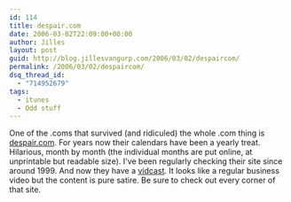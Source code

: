```yaml
---
id: 114
title: despair.com
date: 2006-03-02T22:09:00+00:00
author: Jilles
layout: post
guid: http://blog.jillesvangurp.com/2006/03/02/despaircom/
permalink: /2006/03/02/despaircom/
dsq_thread_id:
  - "714952679"
tags:
  - itunes
  - Odd stuff
---
```

One of the .coms that survived (and ridiculed) the whole .com thing is [despair.com](http://www.despair.com/). For years now their calendars have been a yearly treat.  Hilarious, month by month (the individual months are put online, at unprintable but readable size). I've been regularly checking their site since around 1999. And now they have a [vidcast](http://outcasts.despair.com/itunes2). It looks like a regular business video but the content is pure satire. Be sure to check out every corner of that site.